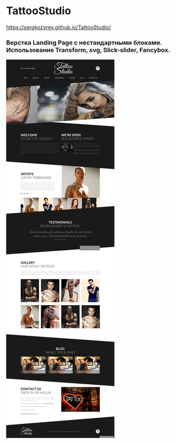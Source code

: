 # TattooStudio
https://sergkozyrev.github.io/TattooStudio/
### Верстка Landing Page с нестандартными блоками. Использование Transform, svg, Slick-slider, Fancybox.
![Tattoo Studio Full](https://github.com/SergKozyrev/TattooStudio/raw/master/images/tattoo-full.jpg)
